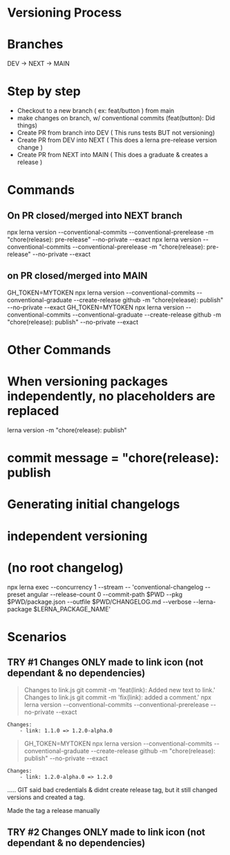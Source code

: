 # Versioning Process

# Branches

DEV -> NEXT -> MAIN

# Step by step
- Checkout to a new branch ( ex: feat/button ) from main
- make changes on branch, w/ conventional commits (feat(button): Did things)
- Create PR from branch into DEV ( This runs tests BUT not versioning)
- Create PR from DEV into NEXT ( This does a lerna pre-release version change )
- Create PR from NEXT into MAIN ( This does a graduate & creates a release )



# Commands

## On PR closed/merged into NEXT branch
npx lerna version --conventional-commits --conventional-prerelease -m "chore(release): pre-release"  --no-private --exact 
npx lerna version --conventional-commits --conventional-prerelease -m "chore(release): pre-release"  --no-private --exact 

## on PR closed/merged into MAIN
GH_TOKEN=MYTOKEN npx lerna version --conventional-commits --conventional-graduate --create-release github -m "chore(release): publish" --no-private --exact
GH_TOKEN=MYTOKEN npx lerna version --conventional-commits --conventional-graduate --create-release github -m "chore(release): publish" --no-private --exact


# Other Commands 

# When versioning packages independently, no placeholders are replaced
lerna version -m "chore(release): publish"
# commit message = "chore(release): publish

# Generating initial changelogs
# independent versioning
# (no root changelog)
npx lerna exec --concurrency 1 --stream -- 'conventional-changelog --preset angular --release-count 0 --commit-path $PWD --pkg $PWD/package.json --outfile $PWD/CHANGELOG.md --verbose --lerna-package $LERNA_PACKAGE_NAME'



# Scenarios

## TRY #1 Changes ONLY made to link icon (not dependant & no dependencies)

> Changes to link.js
> git commit -m 'feat(link): Added new text to link.'
> Changes to link.js
> git commit -m 'fix(link): added a comment.'
> npx lerna version --conventional-commits --conventional-prerelease --no-private --exact 

    Changes:
        - link: 1.1.0 => 1.2.0-alpha.0

> GH_TOKEN=MYTOKEN npx lerna version --conventional-commits --conventional-graduate --create-release github -m "chore(release): publish" --no-private --exact

    Changes:
        - link: 1.2.0-alpha.0 => 1.2.0

..... GIT said bad credentials & didnt create release tag, but it still changed versions and created a tag. 

Made the tag a release manually



## TRY #2 Changes ONLY made to link icon (not dependant & no dependencies)

